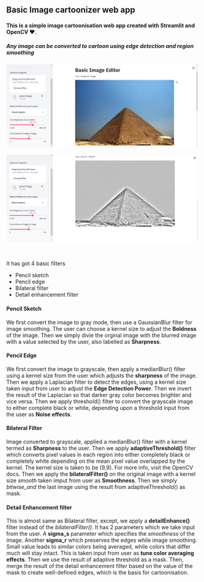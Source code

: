 ## Basic Image cartoonizer web app
#### This is a simple image cartoonisation web app created with Streamlit and OpenCV :heart:.
##### Any image can be converted to cartoon using edge detection and region smoothing

![Web app](Images/input.png)

![Web app](Images/output.png)

<br> 

It has got 4 basic filters
- Pencil sketch
- Pencil edge
- Bilateral filter
- Detail enhancement filter

#### Pencil Sketch
We first convert the image to gray mode, then use a GaussianBlur filter for image smoothing. The user can choose a kernel size to adjust the **Boldness** of the image. Then we simply divie the orginal image with the blurred image with a value selected by the user, also labelled as **Sharpness**.

#### Pencil Edge
We first convert the image to grayscale, then apply a medianBlur() filter using a kernel size from the user which adjusts the **sharpness** of the image. Then we apply a Laplacian filter to detect the edges, using a kernel size taken input from user to adjust the __Edge Detection Power__. Then we invert the result of the Laplacian so that darker gray color becomes brighter and vice versa. Then we apply threshold() filter to convert the grayscale image to either complete black or white, depending upon a threshold input from the user as __Noise effects__.


#### Bilateral Filter
Image converted to grayscale, applied a medianBlur() filter with a kernel termed as __Sharpness__ to the user. Then we apply __adaptiveThreshold()__ filter which converts pixel values in each region into either completely black or completely white depending on the mean pixel value overlapped by the kernel. The kernel size is taken to be (9,9). For more info, visit the OpenCV docs. Then we apply the __bilateralFilter()__ on the original image  with a kernel size *smooth* taken imput from user as **Smoothness**. Then we simply *bitwise_and* the last image using the result from adaptiveThreshold() as mask.

#### Detail Enhancement filter
This is almost same as Bilateral filter, except, we apply a **detailEnhance()** filter instead of the *bilateralFilter()*. It has 2 parameters which we take input from the user. A **sigma_s** parameter which specifies the *smoothness* of the image. Another **sigma_r** which preserves the edges while image smoothing. Small value leads to similar colors being averaged, while colors that differ much will stay intact. This is taken input from user as **tune color averaging effects**. Then we use the result of adaptive threshold as a mask. Then, merge the result of the detail enhancement filter based on the value of the mask to create well-defined edges, which is the basis for cartoonisation. 

